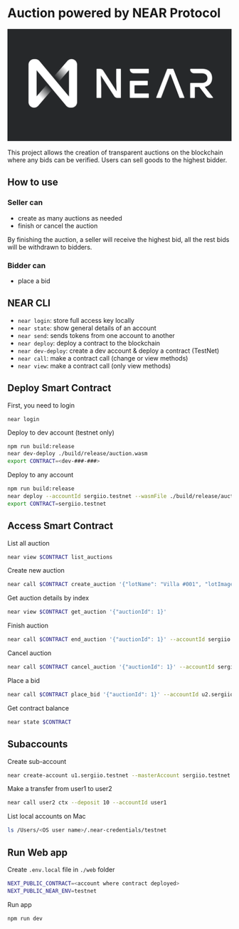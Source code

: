 # Auction powered by NEAR Protocol

![](images/near-logo.png)

This project allows the creation of transparent auctions on the blockchain where any bids can be verified. Users can sell goods to the highest bidder.

## How to use

### Seller can

- create as many auctions as needed
- finish or cancel the auction

By finishing the auction, a seller will receive the highest bid, all the rest bids will be withdrawn to bidders.

### Bidder can

- place a bid

## NEAR CLI

- `near login`: store full access key locally
- `near state`: show general details of an account
- `near send`: sends tokens from one account to another
- `near deploy`: deploy a contract to the blockchain
- `near dev-deploy`: create a dev account & deploy a contract (TestNet)
- `near call`: make a contract call (change or view methods)
- `near view`: make a contract call (only view methods)

## Deploy Smart Contract

First, you need to login

```
near login
```

Deploy to dev account (testnet only)

```sh
npm run build:release
near dev-deploy ./build/release/auction.wasm
export CONTRACT=<dev-###-###>
```

Deploy to any account

```sh
npm run build:release
near deploy --accountId sergiio.testnet --wasmFile ./build/release/auction.wasm
export CONTRACT=sergiio.testnet
```

## Access Smart Contract

List all auction

```sh
near view $CONTRACT list_auctions
```

Create new auction

```sh
near call $CONTRACT create_auction '{"lotName": "Villa #001", "lotImageUrl": "https://images.unsplash.com/photo-1512917774080-9991f1c4c750"}' --accountId sergiio.testnet
```

Get auction details by index

```sh
near view $CONTRACT get_auction '{"auctionId": 1}'
```

Finish auction

```sh
near call $CONTRACT end_auction '{"auctionId": 1}' --accountId sergiio.testnet --gas=300000000000000
```

Cancel auction

```sh
near call $CONTRACT cancel_auction '{"auctionId": 1}' --accountId sergiio.testnet
```

Place a bid

```sh
near call $CONTRACT place_bid '{"auctionId": 1}' --accountId u2.sergiio.testnet --deposit 0.011
```

Get contract balance

```sh
near state $CONTRACT
```

## Subaccounts

Create sub-account

```sh
near create-account u1.sergiio.testnet --masterAccount sergiio.testnet --initialBalance 30
```

Make a transfer from user1 to user2

```sh
near call user2 ctx --deposit 10 --accountId user1
```

List local accounts on Mac

```sh
ls /Users/<OS user name>/.near-credentials/testnet
```

## Run Web app

Create `.env.local` file in `./web` folder

```sh
NEXT_PUBLIC_CONTRACT=<account where contract deployed>
NEXT_PUBLIC_NEAR_ENV=testnet
```

Run app

```sh
npm run dev
```

